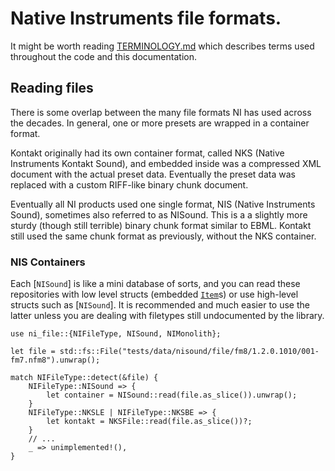# Native Instruments file formats.

It might be worth reading [TERMINOLOGY.md](TERMINOLOGY.md) which describes terms used throughout the code and this documentation.

## Reading files

There is some overlap between the many file formats NI has used across the decades. In general, one or more presets are wrapped in a container format.

Kontakt originally had its own container format, called NKS (Native Instruments Kontakt Sound), and embedded inside was a compressed XML document with the actual preset data. Eventually the preset data was replaced with a custom RIFF-like binary chunk document.

Eventually all NI products used one single format, NIS (Native Instruments Sound), sometimes also referred to as NISound. This is a a slightly more sturdy (though still terrible) binary chunk format similar to EBML. Kontakt still used the same chunk format as previously, without the NKS container.

### NIS Containers

Each [`NISound`] is like a mini database of sorts, and you can read these repositories with low
level structs (embedded [`Item`](crate::nisound::Item)s) or use high-level structs such as [`NISound`]. It is
recommended and much easier to use the latter unless you are dealing with filetypes still
undocumented by the library.

```
use ni_file::{NIFileType, NISound, NIMonolith};

let file = std::fs::File("tests/data/nisound/file/fm8/1.2.0.1010/001-fm7.nfm8").unwrap();

match NIFileType::detect(&file) {
    NIFileType::NISound => {
        let container = NISound::read(file.as_slice()).unwrap();
    }
    NIFileType::NKSLE | NIFileType::NKSBE => {
        let kontakt = NKSFile::read(file.as_slice())?;
    }
    // ...
    _ => unimplemented!(),
}
```
